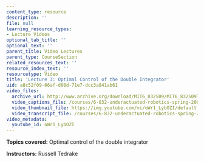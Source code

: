 ```yaml
---
content_type: resource
description: ''
file: null
learning_resource_types:
- Lecture Videos
optional_tab_title: ''
optional_text: ''
parent_title: Video Lectures
parent_type: CourseSection
related_resources_text: ''
resource_index_text: ''
resourcetype: Video
title: 'Lecture 3: Optimal Control of the Double Integrator'
uid: a8c52f09-66af-d08d-71e7-dcc3a841ab61
video_files:
  archive_url: http://www.archive.org/download/MIT6_832S09/MIT6_832S09lec03_300k.mp4
  video_captions_file: /courses/6-832-underactuated-robotics-spring-2009/4324889d26615cf1b2f05a7b3c203aaf_oWr1_LybOZI.vtt
  video_thumbnail_file: https://img.youtube.com/vi/oWr1_LybOZI/default.jpg
  video_transcript_file: /courses/6-832-underactuated-robotics-spring-2009/9d01e98d728027ae1e912c170a87be79_oWr1_LybOZI.pdf
video_metadata:
  youtube_id: oWr1_LybOZI
---
```


**Topics covered:** Optimal control of the double integrator

**Instructors:** Russell Tedrake